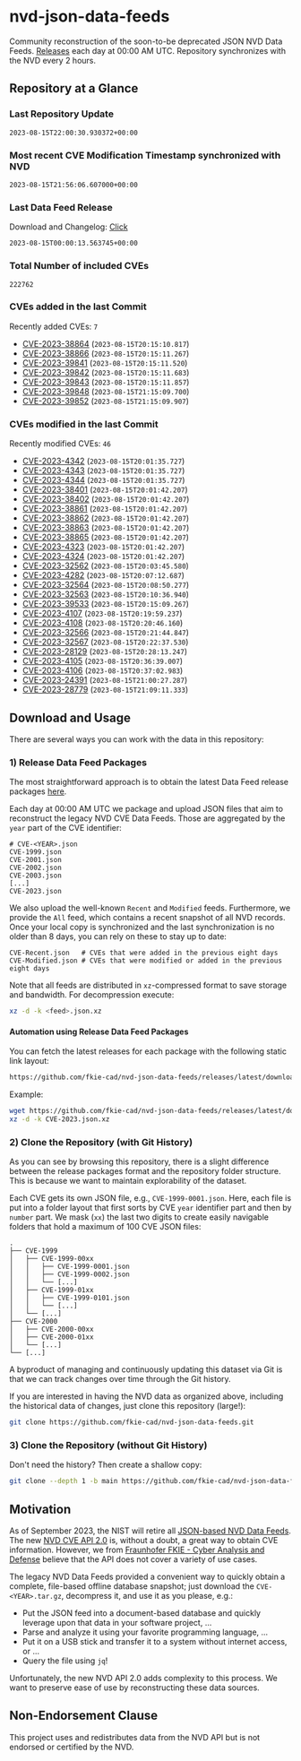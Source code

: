# nvd-json-data-feeds

Community reconstruction of the soon-to-be deprecated JSON NVD Data Feeds. 
[Releases](https://github.com/fkie-cad/nvd-json-data-feeds/releases/latest) each day at 00:00 AM UTC.
Repository synchronizes with the NVD every 2 hours.

## Repository at a Glance

### Last Repository Update

```plain
2023-08-15T22:00:30.930372+00:00
```

### Most recent CVE Modification Timestamp synchronized with NVD

```plain
2023-08-15T21:56:06.607000+00:00
```

### Last Data Feed Release

Download and Changelog: [Click](https://github.com/fkie-cad/nvd-json-data-feeds/releases/latest)

```plain
2023-08-15T00:00:13.563745+00:00
```

### Total Number of included CVEs

```plain
222762
```

### CVEs added in the last Commit

Recently added CVEs: `7`

* [CVE-2023-38864](CVE-2023/CVE-2023-388xx/CVE-2023-38864.json) (`2023-08-15T20:15:10.817`)
* [CVE-2023-38866](CVE-2023/CVE-2023-388xx/CVE-2023-38866.json) (`2023-08-15T20:15:11.267`)
* [CVE-2023-39841](CVE-2023/CVE-2023-398xx/CVE-2023-39841.json) (`2023-08-15T20:15:11.520`)
* [CVE-2023-39842](CVE-2023/CVE-2023-398xx/CVE-2023-39842.json) (`2023-08-15T20:15:11.683`)
* [CVE-2023-39843](CVE-2023/CVE-2023-398xx/CVE-2023-39843.json) (`2023-08-15T20:15:11.857`)
* [CVE-2023-39848](CVE-2023/CVE-2023-398xx/CVE-2023-39848.json) (`2023-08-15T21:15:09.700`)
* [CVE-2023-39852](CVE-2023/CVE-2023-398xx/CVE-2023-39852.json) (`2023-08-15T21:15:09.907`)


### CVEs modified in the last Commit

Recently modified CVEs: `46`

* [CVE-2023-4342](CVE-2023/CVE-2023-43xx/CVE-2023-4342.json) (`2023-08-15T20:01:35.727`)
* [CVE-2023-4343](CVE-2023/CVE-2023-43xx/CVE-2023-4343.json) (`2023-08-15T20:01:35.727`)
* [CVE-2023-4344](CVE-2023/CVE-2023-43xx/CVE-2023-4344.json) (`2023-08-15T20:01:35.727`)
* [CVE-2023-38401](CVE-2023/CVE-2023-384xx/CVE-2023-38401.json) (`2023-08-15T20:01:42.207`)
* [CVE-2023-38402](CVE-2023/CVE-2023-384xx/CVE-2023-38402.json) (`2023-08-15T20:01:42.207`)
* [CVE-2023-38861](CVE-2023/CVE-2023-388xx/CVE-2023-38861.json) (`2023-08-15T20:01:42.207`)
* [CVE-2023-38862](CVE-2023/CVE-2023-388xx/CVE-2023-38862.json) (`2023-08-15T20:01:42.207`)
* [CVE-2023-38863](CVE-2023/CVE-2023-388xx/CVE-2023-38863.json) (`2023-08-15T20:01:42.207`)
* [CVE-2023-38865](CVE-2023/CVE-2023-388xx/CVE-2023-38865.json) (`2023-08-15T20:01:42.207`)
* [CVE-2023-4323](CVE-2023/CVE-2023-43xx/CVE-2023-4323.json) (`2023-08-15T20:01:42.207`)
* [CVE-2023-4324](CVE-2023/CVE-2023-43xx/CVE-2023-4324.json) (`2023-08-15T20:01:42.207`)
* [CVE-2023-32562](CVE-2023/CVE-2023-325xx/CVE-2023-32562.json) (`2023-08-15T20:03:45.580`)
* [CVE-2023-4282](CVE-2023/CVE-2023-42xx/CVE-2023-4282.json) (`2023-08-15T20:07:12.687`)
* [CVE-2023-32564](CVE-2023/CVE-2023-325xx/CVE-2023-32564.json) (`2023-08-15T20:08:50.277`)
* [CVE-2023-32563](CVE-2023/CVE-2023-325xx/CVE-2023-32563.json) (`2023-08-15T20:10:36.940`)
* [CVE-2023-39533](CVE-2023/CVE-2023-395xx/CVE-2023-39533.json) (`2023-08-15T20:15:09.267`)
* [CVE-2023-4107](CVE-2023/CVE-2023-41xx/CVE-2023-4107.json) (`2023-08-15T20:19:59.237`)
* [CVE-2023-4108](CVE-2023/CVE-2023-41xx/CVE-2023-4108.json) (`2023-08-15T20:20:46.160`)
* [CVE-2023-32566](CVE-2023/CVE-2023-325xx/CVE-2023-32566.json) (`2023-08-15T20:21:44.847`)
* [CVE-2023-32567](CVE-2023/CVE-2023-325xx/CVE-2023-32567.json) (`2023-08-15T20:22:37.530`)
* [CVE-2023-28129](CVE-2023/CVE-2023-281xx/CVE-2023-28129.json) (`2023-08-15T20:28:13.247`)
* [CVE-2023-4105](CVE-2023/CVE-2023-41xx/CVE-2023-4105.json) (`2023-08-15T20:36:39.007`)
* [CVE-2023-4106](CVE-2023/CVE-2023-41xx/CVE-2023-4106.json) (`2023-08-15T20:37:02.983`)
* [CVE-2023-24391](CVE-2023/CVE-2023-243xx/CVE-2023-24391.json) (`2023-08-15T21:00:27.287`)
* [CVE-2023-28779](CVE-2023/CVE-2023-287xx/CVE-2023-28779.json) (`2023-08-15T21:09:11.333`)


## Download and Usage

There are several ways you can work with the data in this repository:

### 1) Release Data Feed Packages

The most straightforward approach is to obtain the latest Data Feed release packages [here](https://github.com/fkie-cad/nvd-json-data-feeds/releases/latest).

Each day at 00:00 AM UTC we package and upload JSON files that aim to reconstruct the legacy NVD CVE Data Feeds.
Those are aggregated by the `year` part of the CVE identifier:

```
# CVE-<YEAR>.json
CVE-1999.json
CVE-2001.json
CVE-2002.json
CVE-2003.json
[...]
CVE-2023.json
```

We also upload the well-known `Recent` and `Modified` feeds.
Furthermore, we provide the `All` feed, which contains a recent snapshot of all NVD records.
Once your local copy is synchronized and the last synchronization is no older than 8 days, you can rely on these to stay up to date:

```plain
CVE-Recent.json   # CVEs that were added in the previous eight days
CVE-Modified.json # CVEs that were modified or added in the previous eight days
```

Note that all feeds are distributed in `xz`-compressed format to save storage and bandwidth.
For decompression execute:

```sh
xz -d -k <feed>.json.xz
```


#### Automation using Release Data Feed Packages

You can fetch the latest releases for each package with the following static link layout:

```sh
https://github.com/fkie-cad/nvd-json-data-feeds/releases/latest/download/CVE-<YEAR>.json.xz
```

Example:

```sh
wget https://github.com/fkie-cad/nvd-json-data-feeds/releases/latest/download/CVE-2023.json.xz
xz -d -k CVE-2023.json.xz
```

### 2) Clone the Repository (with Git History)

As you can see by browsing this repository, there is a slight difference between the release packages format and the repository folder structure.
This is because we want to maintain explorability of the dataset.

Each CVE gets its own JSON file, e.g., `CVE-1999-0001.json`.
Here, each file is put into a folder layout that first sorts by CVE `year` identifier part and then by `number` part.
We mask (`xx`) the last two digits to create easily navigable folders that hold a maximum of 100 CVE JSON files:

```plain
.
├── CVE-1999
│   ├── CVE-1999-00xx
│   │   ├── CVE-1999-0001.json
│   │   ├── CVE-1999-0002.json
│   │   └── [...]
│   ├── CVE-1999-01xx
│   │   ├── CVE-1999-0101.json
│   │   └── [...]
│   └── [...]
├── CVE-2000
│   ├── CVE-2000-00xx
│   ├── CVE-2000-01xx
│   └── [...]
└── [...]
```

A byproduct of managing and continuously updating this dataset via Git is that we can track changes over time through the Git history.

If you are interested in having the NVD data as organized above, including the historical data of changes, just clone this repository (large!):

```sh
git clone https://github.com/fkie-cad/nvd-json-data-feeds.git
```

### 3) Clone the Repository (without Git History)

Don't need the history? Then create a shallow copy:

```sh
git clone --depth 1 -b main https://github.com/fkie-cad/nvd-json-data-feeds.git
```

## Motivation

As of September 2023, the NIST will retire all [JSON-based NVD Data Feeds](https://nvd.nist.gov/vuln/data-feeds#divRetirementBanner-1).
The new [NVD CVE API 2.0](https://nvd.nist.gov/developers/vulnerabilities) is, without a doubt, a great way to obtain CVE information.
However, we from [Fraunhofer FKIE - Cyber Analysis and Defense](https://www.fkie.fraunhofer.de/en/departments/cad.html) believe that the API does not cover a variety of use cases.

The legacy NVD Data Feeds provided a convenient way to quickly obtain a complete, file-based offline database snapshot; just download the `CVE-<YEAR>.tar.gz`, decompress it, and use it as you please, e.g.:

* Put the JSON feed into a document-based database and quickly leverage upon that data in your software project, ...
* Parse and analyze it using your favorite programming language, ...
* Put it on a USB stick and transfer it to a system without internet access, or ...
* Query the file using `jq`!

Unfortunately, the new NVD API 2.0 adds complexity to this process.
We want to preserve ease of use by reconstructing these data sources.

## Non-Endorsement Clause

This project uses and redistributes data from the NVD API but is not endorsed or certified by the NVD.